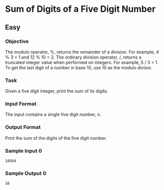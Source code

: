 # Sum of Digits of a Five Digit Number
## Easy

### Objective

The modulo operator, %, returns the remainder of a division. For example, 4 % 3 = 1 and 12 % 10 = 2. The ordinary division operator, /, returns a truncated integer value when performed on integers. For example, 5 / 3 = 1. To get the last digit of a number in base 10, use 10 as the modulo divisor.

### Task

Given a five digit integer, print the sum of its digits.

### Input Format

The input contains a single five digit number, *n*.

### Output Format

Print the sum of the digits of the five digit number.

### Sample Input 0
```
10564
```
### Sample Output 0
```
16
```
